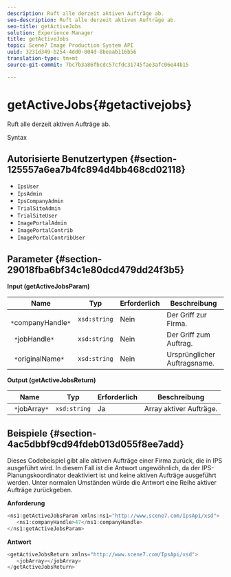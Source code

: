 ```yaml
---
description: Ruft alle derzeit aktiven Aufträge ab.
seo-description: Ruft alle derzeit aktiven Aufträge ab.
seo-title: getActiveJobs
solution: Experience Manager
title: getActiveJobs
topic: Scene7 Image Production System API
uuid: 3231d349-b254-4dd0-804d-8beaab116b56
translation-type: tm+mt
source-git-commit: 7bc7b3a86fbcdc57cfdc31745fae3afc06e44b15

---
```



# getActiveJobs{#getactivejobs}

Ruft alle derzeit aktiven Aufträge ab.

Syntax

## Autorisierte Benutzertypen {#section-125557a6ea7b4fc894d4bb468cd02118}

* `IpsUser`
* `IpsAdmin`
* `IpsCompanyAdmin`
* `TrialSiteAdmin`
* `TrialSiteUser`
* `ImagePortalAdmin`
* `ImagePortalContrib`
* `ImagePortalContribUser`

## Parameter {#section-29018fba6bf34c1e80dcd479dd24f3b5}

**Input (getActiveJobsParam)**

| Name | Typ | Erforderlich | Beschreibung |
|---|---|---|---|
| ` *`companyHandle`*` | `xsd:string` | Nein | Der Griff zur Firma. |
| ` *`jobHandle`*` | `xsd:string` | Nein | Der Griff zum Auftrag. |
| ` *`originalName`*` | `xsd:string` | Nein | Ursprünglicher Auftragsname. |

**Output (getActiveJobsReturn)**

| Name | Typ | Erforderlich | Beschreibung |
|---|---|---|---|
| ` *`jobArray`*` | `xsd:string` | Ja | Array aktiver Aufträge. |

## Beispiele {#section-4ac5dbbf9cd94fdeb013d055f8ee7add}

Dieses Codebeispiel gibt alle aktiven Aufträge einer Firma zurück, die in IPS ausgeführt wird. In diesem Fall ist die Antwort ungewöhnlich, da der IPS-Planungskoordinator deaktiviert ist und keine aktiven Aufträge ausgeführt werden. Unter normalen Umständen würde die Antwort eine Reihe aktiver Aufträge zurückgeben.

**Anforderung**

```java
<ns1:getActiveJobsParam xmlns:ns1="http://www.scene7.com/IpsApi/xsd">
   <ns1:companyHandle>47</ns1:companyHandle>
</ns1:getActiveJobsParam>
```

**Antwort**

```java
<getActiveJobsReturn xmlns="http://www.scene7.com/IpsApi/xsd">
   <jobArray></jobArray>
</getActiveJobsReturn>
```

